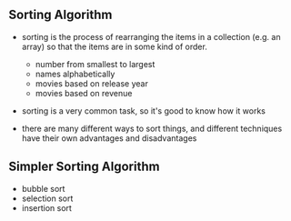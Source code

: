## Sorting Algorithm

- sorting is the process of rearranging the items in a collection (e.g. an array) so that the items are in some kind of order.

  - number from smallest to largest
  - names alphabetically
  - movies based on release year
  - movies based on revenue

- sorting is a very common task, so it's good to know how it works
- there are many different ways to sort things, and different techniques have their own advantages and disadvantages

## Simpler Sorting Algorithm

- bubble sort
- selection sort
- insertion sort
